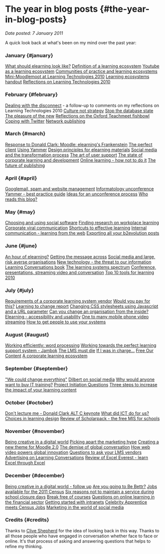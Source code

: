 # The year in blog posts {#the-year-in-blog-posts}

_Date posted: 7 January 2011_

A quick look back at what's been on my mind over the past year:

### January {#january}

[What should elearning look like?](http://www.learningconversations.co.uk/main/index.php/2010/01/07/what-should-elearning-look-like?blog=5) [Definition of a learning ecosystem](http://www.learningconversations.co.uk/main/index.php/2010/01/10/the-characteristics-of-a-learning-ecosystem?blog=5) [Youtube as a learning ecosystem](http://www.learningconversations.co.uk/main/index.php/2010/01/19/youtube-as-a-learning-ecosystem?blog=5) [Communities of practice and learning ecosystems](http://www.learningconversations.co.uk/main/index.php/2010/01/20/communities-of-practice-and-learning-ecosystems?blog=5) [Mini-Moodlemoot at Learning Technologies 2010](http://www.learningconversations.co.uk/main/index.php/2010/01/22/mini-moodlemoot-at-learning-technologies?blog=5) [Learning ecosystems handout](http://www.learningconversations.co.uk/main/index.php/2010/01/28/learning-ecosystems-handout?blog=5) [Reflections on Learning Technologies 2010](http://www.learningconversations.co.uk/main/index.php/2010/01/30/reflections-on-learning-technologies-2010-lt10uk?blog=5)

### February {#february}

[Dealing with the disconnect](http://www.learningconversations.co.uk/main/index.php/2010/02/11/dealing-with-the-disconnect?blog=5) - a follow-up to comments on my reflections on Learning Technologies 2010 [Culture not strategy](http://www.learningconversations.co.uk/main/index.php/2010/02/15/culture-not-strategy?blog=5) [Stop the database state](http://www.learningconversations.co.uk/main/index.php/2010/02/22/stop-the-database-state-no2id?blog=5) [The pleasure of the new](http://www.learningconversations.co.uk/main/index.php/2010/02/24/the-pleasure-of-the-new?blog=5) [Reflections on the Oxford Teachmeet fishbowl](http://www.learningconversations.co.uk/main/index.php/2010/02/25/reflections-on-the-oxford-teachmeet-fishbowl?blog=5) [Coping with Twitter](http://www.learningconversations.co.uk/main/index.php/2010/02/26/coping-with-twitter?blog=5) [Network publishing](http://www.learningconversations.co.uk/main/index.php/2010/02/27/network-publishing?blog=5)

### March {#march}

[Response to Donald Clark: Moodle: elearning's Frankenstein](http://www.learningconversations.co.uk/main/index.php/2010/03/09/response-to-donald-clark-moodle-e-learning-s-frankenstein?blog=5) [The perfect client](http://www.learningconversations.co.uk/main/index.php/2010/03/12/the-perfect-client?blog=5) [Using Yammer](http://www.learningconversations.co.uk/main/index.php/2010/03/15/using-yammer-yam?blog=5) [Design principles for elearning materials](http://www.learningconversations.co.uk/main/index.php/2010/03/16/design-principles-for-learning-materials?blog=5) [Social media and the transformation process](http://www.learningconversations.co.uk/main/index.php/2010/03/17/social-media-and-the-transformation-process?blog=5) [The art of user support](http://www.learningconversations.co.uk/main/index.php/2010/03/22/the-art-of-user-support?blog=5) [The state of corporate learning and development](http://www.learningconversations.co.uk/main/index.php/2010/03/25/the-state-of-corporate-learning-and-development?blog=5) [Online learning - how not to do it](http://www.learningconversations.co.uk/main/index.php/2010/03/29/online-learning-how-not-to-do-it?blog=5) [The future of publishing](http://www.learningconversations.co.uk/main/index.php/2010/03/31/the-future-of-publishing?blog=5)

### April {#april}

[Googlemail, spam and website management](http://www.learningconversations.co.uk/main/index.php/2010/04/01/googlemail-spam-and-website-management?blog=5) [Informatology unconference](http://www.learningconversations.co.uk/main/index.php/2010/04/28/informatology-unconference?blog=5) [Yammer - best practice guide](http://www.learningconversations.co.uk/main/index.php/2010/04/29/yammer-best-practice-guide-yam?blog=5) [Ideas for an unconference process](http://www.learningconversations.co.uk/main/index.php/2010/04/30/ideas-for-an-unconference-process?blog=5) [Who reads this blog?](http://www.learningconversations.co.uk/main/index.php/2010/04/30/who-reads-this-blog?blog=5)

### May {#may}

[Choosing and using social software](http://www.learningconversations.co.uk/main/index.php/2010/05/04/choosing-and-using-social-software?blog=5) [Finding research on workplace learning](http://www.learningconversations.co.uk/main/index.php/2010/05/15/finding-research-on-workplace-learning?blog=5) [Corporate viral communication](http://www.learningconversations.co.uk/main/index.php/2010/05/16/corporate-viral-communication?blog=5) [Shortcuts to effective learning](http://www.learningconversations.co.uk/main/index.php/2010/05/21/shortcuts-to-effective-learning?blog=5) [Internal communication - learning from the web](http://www.learningconversations.co.uk/main/index.php/2010/05/24/internal-communication-learning-from-the-web?blog=5) [Exporting all your b2evolution posts](http://www.learningconversations.co.uk/main/index.php/2010/05/26/exporting-all-your-b2evolution-posts?blog=5)

### June {#june}

[An hour of elearning?](http://www.learningconversations.co.uk/main/index.php/2010/06/07/an-hour-of-elearning?blog=5) [Getting the message across](http://www.learningconversations.co.uk/main/index.php/2010/06/09/getting-the-message-across?blog=5) [Social media and large, risk averse organisations](http://www.learningconversations.co.uk/main/index.php/2010/06/09/social-media-and-large-risk-averse-organisations?blog=5) [New technology - the threat to our information](http://www.learningconversations.co.uk/main/index.php/2010/06/10/new-technology-the-threat-to-our-information?blog=5) [Learning Conversations book](http://www.learningconversations.co.uk/main/index.php/2010/06/12/learning-conversations-book?blog=5) [The learning systems spectrum](http://www.learningconversations.co.uk/main/index.php/2010/06/15/the-learning-systems-spectrum?blog=5) [Conference, presentations, streaming video and conversation](http://www.learningconversations.co.uk/main/index.php/2010/06/16/conferences-presentations-streaming-video-and-conversation?blog=5) [Top 10 tools for learning 2010](http://www.learningconversations.co.uk/main/index.php/2010/06/28/top-10-tools-for-learning-2010?blog=5)

### July {#july}

[Requirements of a corporate learning system vendor](http://www.learningconversations.co.uk/main/index.php/2010/07/01/requirements-of-a-corporate-learning-system-vendor?blog=5) [Would you pay for this?](http://www.learningconversations.co.uk/main/index.php/2010/07/01/would-you-pay-for-this?blog=5) [Learning to change report](http://www.learningconversations.co.uk/main/index.php/2010/07/06/learning-to-change-report?blog=5) [Changing CSS stylesheets using Javascript and a URL parameter](http://www.learningconversations.co.uk/main/index.php/2010/07/12/changing-css-stylesheets-using-javascript-and-a-url-parameter?blog=5) [Can you change an organisation from the inside?](http://www.learningconversations.co.uk/main/index.php/2010/07/12/can-you-change-an-organisation-from-the-inside?blog=5) [Elearning - accessibility and usability](http://www.learningconversations.co.uk/main/index.php/2010/07/16/elearning-accessibility-and-usability?blog=5) [One to many mobile phone video streaming](http://www.learningconversations.co.uk/main/index.php/2010/07/16/mobile_phone_video_sharing?blog=5) [How to get people to use your systems](http://www.learningconversations.co.uk/main/index.php/2010/07/21/how-to-get-people-to-use-your-systems?blog=5)

### August {#august}

[Working efficiently: word processing](http://www.learningconversations.co.uk/main/index.php/2010/08/04/working-efficiently-word-processing?blog=5) [Working towards the perfect learning support system - Jambok](http://www.learningconversations.co.uk/main/index.php/2010/08/06/working-towards-the-perfect-learning-support-system-jambok?blog=5) [The LMS must die](http://www.learningconversations.co.uk/main/index.php/2010/08/15/the-lms-must-die?blog=5) [If I was in charge...](http://www.learningconversations.co.uk/main/index.php/2010/08/16/if-i-was-in-charge?blog=5) [Free Our Content](http://www.learningconversations.co.uk/main/index.php/2010/08/16/free-our-content?blog=5) [A corporate learning ecosystem](http://www.learningconversations.co.uk/main/index.php/2010/08/19/a-corporate-learning-ecosystem?blog=5)

### September {#september}

["We could change everything"](http://www.learningconversations.co.uk/main/index.php/2010/09/08/we-could-change-everything?blog=5) [Dilbert on social media](http://www.learningconversations.co.uk/main/index.php/2010/09/13/dilbert-on-social-media?blog=5) [Why would anyone want to buy IT training?](http://www.learningconversations.co.uk/main/index.php/2010/09/20/why-would-anyone-want-to-buy-it-training?blog=5) [Project Initiation Questions](http://www.learningconversations.co.uk/main/index.php/2010/09/22/project-initiation-questions?blog=5) [Three steps to increase the impact of your learning content](http://www.learningconversations.co.uk/main/index.php/2010/09/24/three-steps-to-increase-the-impact-of-your-online-learning-content?blog=5)

### October {#october}

[Don't lecture me - Donald Clark ALT C keynote](http://www.learningconversations.co.uk/main/index.php/2010/10/05/don-t-lecture-me-donald-clark-alt-c-2010-keynote?blog=5) [What did ICT do for us?](http://www.learningconversations.co.uk/main/index.php/2010/10/10/what-did-ldelgthe-romansl-delg-ict-do-for-us?blog=5) [Choices in learning design](http://www.learningconversations.co.uk/main/index.php/2010/10/12/choices-in-learning-design?blog=5) [Review of Scholarpack - the free MIS for schools](http://www.learningconversations.co.uk/main/index.php/2010/10/15/review-of-scholarpack-the-free-mis-for-uk-schools?blog=5)

### November {#november}

[Being creative in a digital world](http://www.learningconversations.co.uk/main/index.php/2010/11/01/being-creative-in-digital-world?blog=5) [Picking apart the marketing hype](http://www.learningconversations.co.uk/main/index.php/2010/11/02/picking-apart-the-marketing-hype?blog=5) [Creating a new theme for Moodle 2.0](http://www.learningconversations.co.uk/main/index.php/2010/11/03/creating-a-new-theme-for-moodle-2?blog=5) [The demise of global conversation](http://www.learningconversations.co.uk/main/index.php/2010/11/04/title-1?blog=5) [How web video powers global innovation](http://www.learningconversations.co.uk/main/index.php/2010/11/04/how-web-video-powers-global-innovation?blog=5) [Questions to ask your LMS vendors](http://www.learningconversations.co.uk/main/index.php/2010/11/09/questions-to-ask-your-lms-vendors?blog=5) [Advertising on Learning Conversations](http://www.learningconversations.co.uk/main/index.php/2010/11/18/advertising-on-learning-conversations?blog=5) [Review of Excel Everest - learn Excel through Excel](http://www.learningconversations.co.uk/main/index.php/2010/11/22/review-of-excel-everest-learn-excel-through-excel?blog=5)

### December {#december}

[Being creative in a digital world - follow up](http://www.learningconversations.co.uk/main/index.php/2010/12/02/being-creative-in-a-digital-world-follow-up?blog=5) [Are you going to Be Bettr?](http://www.learningconversations.co.uk/main/index.php/2010/12/03/are-you-going-to-be-bettr?blog=5) [Jobs available for the 2011 Census](http://www.learningconversations.co.uk/main/index.php/2010/12/03/jobs-available-for-the-uk-census?blog=5) [Six reasons not to maintain a service during school closure days](http://www.learningconversations.co.uk/main/index.php/2010/12/07/6-reasons-not-to-maintain-a-school-service-during-closure-days?blog=5) [Break free of courses](http://www.learningconversations.co.uk/main/index.php/2010/12/08/break-free-of-courses?blog=5) [Questions on online learning in the financial sector](http://www.learningconversations.co.uk/main/index.php/2010/12/11/questions-on-online-learning-in-the-financial-sector?blog=5) [Getting started with intranets](http://www.learningconversations.co.uk/main/index.php/2010/12/13/getting-started-with-intranets?blog=5) [Celebrity Apprentice meets Census Jobs](http://www.learningconversations.co.uk/main/index.php/2010/12/15/celebrity-apprentice-meets-census-jobs?blog=5) [Marketing in the world of social media](http://www.learningconversations.co.uk/main/index.php/2010/12/16/marketing-in-the-world-of-social-media?blog=5)

### Credits {#credits}

Thanks to [Clive Shepherd](http://clive-shepherd.blogspot.com/2010/12/in-case-you-missed-it-year-in-posts.html) for the idea of looking back in this way. Thanks to all those people who have engaged in conversation whether face to face or online. It's that process of asking and answering questions that helps to refine my thinking.